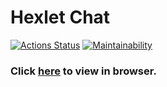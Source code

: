 # Hexlet Chat
[![Actions Status](https://github.com/hitriylis/frontend-project-12/workflows/hexlet-check/badge.svg)](https://github.com/hitriylis/frontend-project-12/actions) [![Maintainability](https://api.codeclimate.com/v1/badges/4e6746980b08ea6de06c/maintainability)](https://codeclimate.com/github/hitriylis/frontend-project-12/maintainability)

### Click [here](https://frontend-project-12-production-07fa.up.railway.app/) to view in browser.